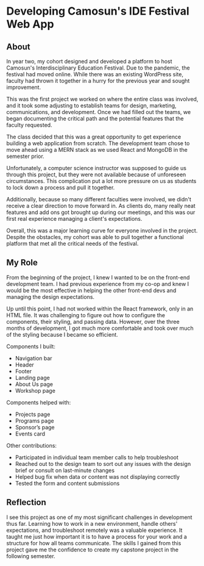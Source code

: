 # Developing Camosun's IDE Festival Web App

## About

 In year two, my cohort designed and developed a platform to host Camosun's Interdisciplinary Education Festival. Due to the pandemic, the festival had moved online. While there was an existing WordPress site, faculty had thrown it together in a hurry for the previous year and sought improvement.

This was the first project we worked on where the entire class was involved, and it took some adjusting to establish teams for design, marketing, communications, and development. Once we had filled out the teams, we began documenting the critical path and the potential features that the faculty requested. 

The class decided that this was a great opportunity to get experience building a web application from scratch. The development team chose to move ahead using a MERN stack as we used React and MongoDB in the semester prior.

Unfortunately,  a computer science instructor was supposed to guide us through this project, but they were not available because of unforeseen circumstances. This complication put a lot more pressure on us as students to lock down a process and pull it together.

Additionally, because so many different faculties were involved, we didn't receive a clear direction to move forward in. As clients do, many really neat features and add ons got brought up during our meetings, and this was our first real experience managing a client's expectations.

Overall, this was a major learning curve for everyone involved in the project. Despite the obstacles, my cohort was able to pull together a functional platform that met all the critical needs of the festival. 

[IDE Festival]: https://ide.camosun.bc.ca/

## My Role

From the beginning of the project, I knew I wanted to be on the front-end development team. I had previous experience from my co-op and knew I would be the most effective in helping the other front-end devs and managing the design expectations. 

Up until this point, I had not worked within the React framework, only in an HTML file. It was challenging to figure out how to configure the components, their styling, and passing data. However, over the three months of development, I got much more comfortable and took over much of the styling because I became so efficient.

Components I built:

-	Navigation bar
-	Header 
-	Footer
-	Landing page 
-	About Us page
-	Workshop page

Components helped with:

-	Projects page
-	Programs page
-	Sponsor’s page
-	Events card

Other contributions:

-	Participated in individual team member calls to help troubleshoot
-	Reached out to the design team to sort out any issues with the design brief or consult on last-minute changes
-	Helped bug fix when data or content was not displaying correctly
-	Tested the form and content submissions

## Reflection

I see this project as one of my most significant challenges in development thus far. Learning how to work in a new environment, handle others' expectations, and troubleshoot remotely was a valuable experience. It taught me just how important it is to have a process for your work and a structure for how all teams communicate. The skills I gained from this project gave me the confidence to create my capstone project in the following semester.